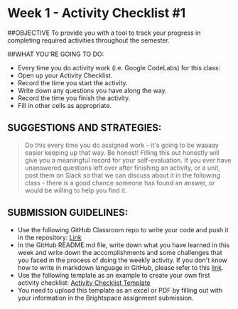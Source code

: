 # Week 1 - Activity Checklist #1

##OBJECTIVE
To provide you with a tool to track your progress in completing required activities throughout the semester.

##WHAT YOU'RE GOING TO DO:
- Every time you do activity work (i.e. Google CodeLabs) for this class:
- Open up your Activity Checklist.
- Record the time you start the activity.
- Write down any questions you have along the way.
- Record the time you finish the activity.
- Fill in other cells as appropriate.

## SUGGESTIONS AND STRATEGIES:
> Do this every time you do assigned work - it's going to be waaaay easier keeping up that way.
> Be honest! Filling this out honestly will give you a meaningful record for your self-evaluation.
> If you ever have unanswered questions left over after finishing an activity, or a unit, post them on Slack so that we can discuss about it in the following class - there is a good chance someone has found an answer, or would be willing to help you find it.

## SUBMISSION GUIDELINES:
- Use the following GitHub Classroom repo to write your code and push it in the repository: [Link](https://classroom.github.com/a/gRePZcZB)
- In the GitHub README.md file, write down what you have learned in this week and write down the accomplishments and some challenges that you faced in the process of doing the weekly activity. If you don't know how to write in markdown language in GitHub, please refer to this [link](https://docs.github.com/en/get-started/writing-on-github/getting-started-with-writing-and-formatting-on-github/basic-writing-and-formatting-syntax).  
- Use the following template as an example to create your own first activity checklist: [Activity Checklist Template](https://docs.google.com/spreadsheets/d/1jTBIJfgDkYe-HZrR8PKGQ__ljNAOs3v73gf003IY3y0/edit?usp=sharing)
- You need to upload this template as an excel or PDF by filling out with your information in the Brightspace assignment submission.
